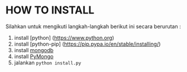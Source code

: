 # HOW TO INSTALL

Silahkan untuk mengikuti langkah-langkah berikut ini secara berurutan :

1. install [python] (https://www.python.org)
2. install [python-pip] (https://pip.pypa.io/en/stable/installing/)
3. install [mongodb](https://mongodb.org)
4. install [PyMongo](https://docs.mongodb.org/getting-started/python/client/)
5. jalankan ``` python install.py ```
